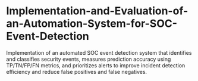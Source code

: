 # Implementation-and-Evaluation-of-an-Automation-System-for-SOC-Event-Detection
Implementation of an automated SOC event detection system that identifies and classifies security events, measures prediction accuracy using TP/TN/FP/FN metrics, and prioritizes alerts to improve incident detection efficiency and reduce false positives and false negatives.
